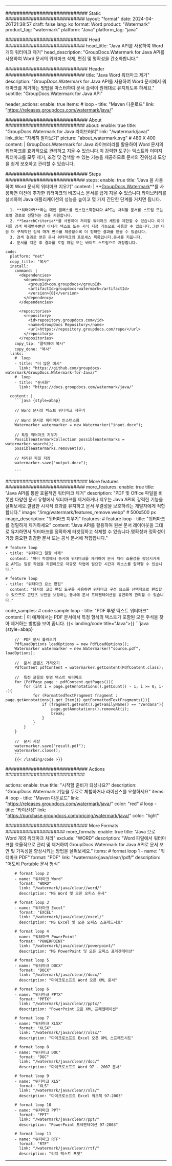 
---
############################# Static ############################
layout: "format"
date:  2024-04-26T21:38:57
draft: false
lang: ko
format: Word
product: "Watermark"
product_tag: "watermark"
platform: "Java"
platform_tag: "java"

############################# Head ############################
head_title: "Java API를 사용하여 Word 개의 워터마크 제거"
head_description: "GroupDocs.Watermark for Java API를 사용하여 Word 문서의 워터마크 삭제, 편집 및 명확성을 간소화합니다."

############################# Header ############################
title: "Java Word 워터마크 제거" 
description: "GroupDocs.Watermark for Java API를 사용하여 Word 문서에서 워터마크를 제거하는 방법을 마스터하여 문서 출력이 원래대로 유지되도록 하세요."
subtitle: "GroupDocs.Watermark for Java API" 

header_actions:
  enable: true
  items:
    #  loop
    - title: "Maven 다운로드"
      link: "https://releases.groupdocs.com/watermark/java/"
      
############################# About ############################
about:
    enable: true
    title: "GroupDocs.Watermark for Java 라이브러리"
    link: "/watermark/java/"
    link_title: "자세히 알아보기"
    picture: "about_watermark.svg" # 480 X 400
    content: |
       GroupDocs.Watermark for Java 라이브러리를 활용하여 Word 문서의 워터마크를 효과적으로 관리하고 지울 수 있습니다.이 강력한 도구는 텍스트와 이미지 워터마크를 모두 제거, 조정 및 검색할 수 있는 기능을 제공하므로 문서의 진위성과 모양을 쉽게 보호하고 관리할 수 있습니다.

############################# Steps ############################
steps:
    enable: true
    title: "Java 을 사용하여 Word 문서의 워터마크 지우기"
    content: |
      **[GroupDocs.Watermark](https://products.groupdocs.com/watermark/java/)**를 사용하면 이전에 추가한 워터마크의 비즈니스 문서를 쉽게 지울 수 있습니다.라이브러리를 설치하여 Java 애플리케이션의 성능을 높이고 몇 가지 간단한 단계를 거치면 됩니다.
      
      1. **워터마커**라는 메인 클래스를 인스턴스화합니다.API는 처리할 문서를 스트림 또는 로컬 경로로 전달하는 것을 지원합니다.
      2. **SearchCriteria**를 사용하여 처리할 워터마크 세트를 제한할 수 있습니다.이미지를 검색 매개변수뿐만 아니라 텍스트 또는 서식 지정 기능으로 사용할 수 있습니다.그런 다음 더 구체적인 검색 매개 변수를 제공할수록 더 정확한 결과를 얻을 수 있습니다.
      3. 검색 결과로 얻은 문서 워터마크의 프로세스 목록입니다.문서를 지웁니다.
      4. 문서를 지운 후 결과를 로컬 파일 또는 바이트 스트림으로 저장합니다.
   
    code:
      platform: "net"
      copy_title: "복사"
      install:
        command: |
          <dependencies>
            <dependency>
              <groupId>com.groupdocs</groupId>
              <artifactId>groupdocs-watermark</artifactId>
              <version>{0}</version>
            </dependency>
          </dependencies>

          <repositories>
            <repository>
              <id>repository.groupdocs.com</id>
              <name>GroupDocs Repository</name>
              <url>https://repository.groupdocs.com/repo/</url>
            </repository>
          </repositories>
        copy_tip: "클릭하여 복사"
        copy_done: "복사"
      links:
        #  loop
        - title: "더 많은 예시"
          link: "https://github.com/groupdocs-watermark/GroupDocs.Watermark-for-Java/"
        #  loop
        - title: "문서화"
          link: "https://docs.groupdocs.com/watermark/java/"
          
      content: |
        ```java {style=abap}

        // Word 문서의 텍스트 워터마크 지우기

        // Word 문서로 워터마커 인스턴스화
        Watermarker watermarker = new Watermarker("input.docx");
        
        // 특정 워터마크 지우기
        PossibleWatermarkCollection possibleWatermarks = watermarker.search();
        possibleWatermarks.removeAt(0);

        // 처리된 파일 저장
        watermarker.save("output.docx");
        
        ```    
        
############################# More features ############################
more_features:
  enable: true
  title: "Java API를 통한 효율적인 워터마크 제거"
  description: "PDF 및 Office 파일을 비롯한 다양한 문서 유형에서 워터마크를 제거하거나 지우는 Java API의 강력한 기능을 살펴보세요.깔끔한 시각적 효과를 유지하고 문서 무결성을 보호하려는 개발자에게 적합합니다."
  image: "/img/watermark/features_remove.webp" # 500x500 px
  image_description: "워터마크 지우기"
  features:
    # feature loop
    - title: "워터마크를 정밀하게 제거하세요"
      content: "Java API를 활용하여 원본 문서 레이아웃을 그대로 유지하면서 워터마크를 정확하게 타겟팅하고 삭제할 수 있습니다.명확성과 정확성이 가장 중요한 민감한 문서 또는 공식 문서에 적합합니다."

    # feature loop
    - title: "워터마크 일괄 삭제"
      content: "여러 파일에서 동시에 워터마크를 제거하여 문서 처리 효율성을 향상시키세요.API는 일괄 작업을 지원하므로 대규모 작업에 필요한 시간과 리소스를 절약할 수 있습니다."

    # feature loop
    - title: "워터마크 요소 편집"
      content: "당사의 고급 편집 도구를 사용하면 워터마크 구성 요소를 선택적으로 편집할 수 있으므로 콘텐츠 보안을 보장하는 동시에 문서 프레젠테이션을 유연하게 관리할 수 있습니다."
      
  code_samples:
    # code sample loop
    - title: "PDF 투명 텍스트 워터마크"
      content: |
        이 예제에서는 PDF 문서에서 특정 형식의 텍스트가 포함된 모든 주석을 찾아 제거하는 방법을 보여 줍니다.
        {{< landing/code title="Java">}}
        ```java {style=abap}
        
        //  PDF 문서 불러오기
        PdfLoadOptions loadOptions = new PdfLoadOptions();
        Watermarker watermarker = new Watermarker("source.pdf", loadOptions);

        //  문서 콘텐츠 가져오기
        PdfContent pdfContent = watermarker.getContent(PdfContent.class);

        //  특정 글꼴의 투명 텍스트 워터마크
        for (PdfPage page : pdfContent.getPages()){
            for (int i = page.getAnnotations().getCount() - 1; i >= 0; i--){
                for (FormattedTextFragment fragment : page.getAnnotations().get_Item(i).getFormattedTextFragments()){
                    if (fragment.getFont().getFamilyName() == "Verdana"){
                        page.getAnnotations().removeAt(i);
                        break;
                    }
                }
            }
        }

        //  문서 저장
        watermarker.save("result.pdf");
        watermarker.close();
        ```
        {{< /landing/code >}}


############################# Actions ############################

actions:
  enable: true
  title: "시작할 준비가 되셨나요?"
  description: "GroupDocs.Watermark 기능을 무료로 체험하거나 라이선스를 요청하세요"
  items:
    #  loop
    - title: "Maven 다운로드"
      link: "https://releases.groupdocs.com/watermark/java/"
      color: "red"
        #  loop
    - title: "라이선싱"
      link: "https://purchase.groupdocs.com/pricing/watermark/java/"
      color: "light"


############################# More Formats #####################
more_formats:
    enable: true
    title: "Java 으로 Word 개의 워터마크 처리"
    exclude: "WORD"
    description: "Word 파일에서 워터마크를 효율적으로 관리 및 제거하여 GroupDocs.Watermark for Java API로 문서 보안 및 가독성을 향상시키는 방법을 살펴보세요."
    items: 
        # format loop 1
        - name: "워터마크 PDF"
          format: "PDF"
          link: "/watermark/java/clear//pdf/"
          description: "어도비 Portable 문서 형식"

        # format loop 2
        - name: "워터마크 Word"
          format: "WORD"
          link: "/watermark/java/clear//word/"
          description: "MS Word 및 오픈 오피스 문서"
          
        # format loop 3
        - name: "워터마크 Excel"
          format: "EXCEL"
          link: "/watermark/java/clear//excel/"
          description: "MS Excel 및 오픈 오피스 스프레드시트"

        # format loop 4
        - name: "워터마크 PowerPoint"
          format: "POWERPOINT"
          link: "/watermark/java/clear//powerpoint/"
          description: "MS PowerPoint 및 오픈 오피스 프레젠테이션"

        # format loop 5
        - name: "워터마크 DOCX"
          format: "DOCX"
          link: "/watermark/java/clear//docx/"
          description: "마이크로소프트 Word 오픈 XML 문서"
          
        # format loop 6
        - name: "워터마크 PPTX"
          format: "PPTX"
          link: "/watermark/java/clear//pptx/"
          description: "PowerPoint 오픈 XML 프레젠테이션"
          
        # format loop 7
        - name: "워터마크 XLSX"
          format: "XLSX"
          link: "/watermark/java/clear//xlsx/"
          description: "마이크로소프트 Excel 오픈 XML 스프레드시트"

        # format loop 8
        - name: "워터마크 DOC"
          format: "DOC"
          link: "/watermark/java/clear//doc/"
          description: "마이크로소프트 Word 97 - 2007 문서"

        # format loop 9
        - name: "워터마크 XLS"
          format: "XLS"
          link: "/watermark/java/clear//xls/"
          description: "마이크로소프트 Excel 워크북 97-2003"

        # format loop 10
        - name: "워터마크 PPT"
          format: "PPT"
          link: "/watermark/java/clear//ppt/"
          description: "PowerPoint 프레젠테이션 97-2003"

        # format loop 11
        - name: "워터마크 RTF"
          format: "RTF"
          link: "/watermark/java/clear//rtf/"
          description: "리치 텍스트 포맷"

---